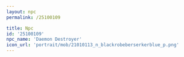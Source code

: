 ```yaml
---
layout: npc
permalink: /25100109

title: Npc
id: '25100109'
npc_name: 'Daemon Destroyer'
icon_url: 'portrait/mob/21010113_n_blackrobeberserkerblue_p.png'
---
```


